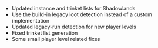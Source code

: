 - Updated instance and trinket lists for Shadowlands
- Use the build-in legacy loot detection instead of a custom implementation
- Updated legacy-run detection for new player levels
- Fixed trinket list generation
- Some small player level related fixes
